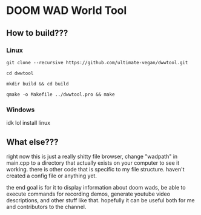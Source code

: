 # DOOM WAD World Tool

## How to build???

### Linux

`git clone --recursive https://github.com/ultimate-vegan/dwwtool.git`

`cd dwwtool`

`mkdir build && cd build`

`qmake -o Makefile ../dwwtool.pro && make`

### Windows

idk lol install linux

## What else???

right now this is just a really shitty file browser, change "wadpath" in main.cpp to a directory that actually exists on your computer to see it working. there is other code that is specific to my file structure. haven't created a config file or anything yet.

the end goal is for it to display information about doom wads, be able to execute commands for recording demos, generate youtube video descriptions, and other stuff like that. hopefully it can be useful both for me and contributors to the channel.
